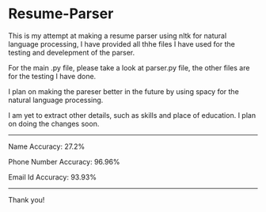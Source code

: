 # Resume-Parser

This is my attempt at making a resume parser using nltk for natural language processing, I have provided all thhe files I have used for the testing and develepment of the parser.

For the main .py file, please take a look at parser.py file, the other files are for the testing I have done.

I plan on making the pareser better in the future by using spacy for the natural language processing.


I am yet to extract other details, such as skills and place of education. I plan on doing the changes soon.

------------------------------------------------------------------------

Name Accuracy: 27.2%

Phone Number Accuracy: 96.96%

Email Id Accuracy: 93.93%

------------------------------------------------------------------------

Thank you!
